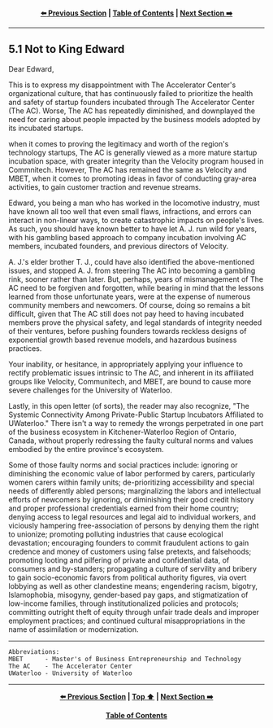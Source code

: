 <div align="center">
  
  **[:arrow_left: Previous Section][Prev] | [Table of Contents][TOC] | [Next Section :arrow_right:][Next]**
  
  [Prev]: ./05-00.md
  [Next]: ./05-02.md
  [TOC]: ./README.md#table-of-contents
  
</div>

---

## 5.1 Not to King Edward

Dear Edward,

This is to express my disappointment with The Accelerator Center's organizational culture, that has continuously failed to prioritize the health and safety of startup founders incubated through The Accelerator Center (The AC). Worse, The AC has repeatedly diminished, and downplayed the need for caring about people impacted by the business models adopted by its incubated startups. 

when it comes to proving the legitimacy and worth of the region's technology startups, The AC is generally viewed as a more mature startup incubation space, with greater integrity than the Velocity program housed in Commnitech. However, The AC has remained the same as Velocity and MBET, when it comes to promoting ideas in favor of conducting gray-area activities, to gain customer traction and revenue streams. 

Edward, you being a man who has worked in the locomotive industry, must have known all too well that even small flaws, infractions, and errors can interact in non-linear ways, to create catastrophic impacts on people's lives. As such, you should have known better to have let A. J. run wild for years, with his gambling based approach to company incubation involving AC members, incubated founders, and previous directors of Velocity. 

A. J.'s elder brother T. J., could have also identified the above-mentioned issues, and stopped A. J. from steering The AC into becoming a gambling rink, sooner rather than later. But, perhaps, years of mismanagement of The AC need to be forgiven and forgotten, while bearing in mind that the lessons learned from those unfortunate years, were at the expense of numerous community members and newcomers. Of course, doing so remains a bit difficult, given that The AC still does not pay heed to having incubated members prove the physical safety, and legal standards of integrity needed of their ventures, before pushing founders towards reckless designs of exponential growth based revenue models, and hazardous business practices. 

Your inability, or hesitance, in appropriately applying your influence to rectify problematic issues intrinsic to The AC, and inherent in its affiliated groups like Velocity, Communitech, and MBET, are bound to cause more severe challenges for the University of Waterloo. 

Lastly, in this open letter (of sorts), the reader may also recognize, "The Systemic Connectivity Among Private-Public Startup Incubators Affiliated to UWaterloo." There isn't a way to remedy the wrongs perpetrated in one part of the business ecosystem in Kitchener-Waterloo Region of Ontario, Canada, without properly redressing the faulty cultural norms and values embodied by the entire province's ecosystem. 

Some of those faulty norms and social practices include: ignoring or diminishing the economic value of labor performed by carers, particularly women carers within family units; de-prioritizing accessibility and special needs of differently abled persons; marginalizing the labors and intellectual efforts of newcomers by ignoring, or diminishing their good credit history and proper professional credentials earned from their home country; denying access to legal resources and legal aid to individual workers, and viciously hampering free-association of persons by denying them the right to unionize; promoting polluting industries that cause ecological devastation; encouraging founders to commit fraudulent actions to gain credence and money of customers using false pretexts, and falsehoods; promoting looting and pilfering of private and confidential data, of consumers and by-standers; propagating a culture of servility and bribery to gain socio-economic favors from political authority figures, via overt lobbying as well as other clandestine means; engendering racism, bigotry, Islamophobia, misogyny, gender-based pay gaps, and stigmatization of low-income families, through institutionalized policies and protocols; committing outright theft of equity through unfair trade deals and improper employment practices; and continued cultural misappropriations in the name of assimilation or modernization.  

---

```
Abbreviations:
MBET      - Master's of Business Entrepreneurship and Technology 
The AC    - The Accelerator Center
UWaterloo - University of Waterloo
```

---
<div align="center">
  
  **[:arrow_left: Previous Section][Prev] | [Top :arrow_up:][Top] | [Next Section :arrow_right:][Next]** 
  
  **[Table of Contents][TOC]**

  [Prev]: ./05-00.md
  [Top]: ./05-01.md#51-not-to-king-edward
  [Next]: ./05-02.md
  [TOC]: ./README.md#table-of-contents
  
</div>